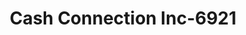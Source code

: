 ---
f_zip-code: 42754
f_state-code: KY
title: Cash Connection Inc-6921
f_phone: 270-230-1234
f_city-only: Leitchfield
f_address: 1613 Elizabethtown Road Leitchfield
f_location-unique-id: '6921'
slug: cash-connection-inc-6921
updated-on: '2024-05-30T13:46:58.046Z'
created-on: '2024-05-30T13:36:59.803Z'
published-on: '2024-05-30T13:54:32.469Z'
f_city-state: cms/city/leitchfield-ky.md
f_company: cms/company/cash-connection-inc.md
f_state: cms/state/kentucky.md
layout: '[payday-loan].html'
tags: payday-loan
---